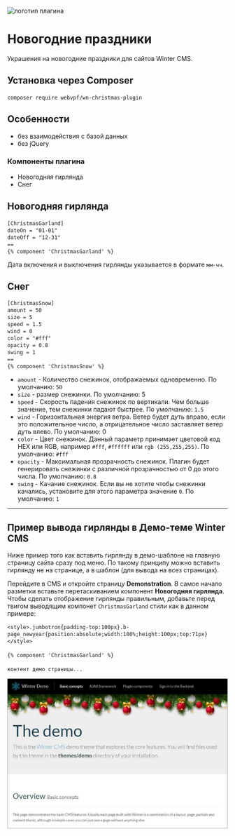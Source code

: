 ![логотип плагина](https://repository-images.githubusercontent.com/437407088/ba0e8eb8-577d-4563-894c-c47314f74254)

# Новогодние праздники

Украшения на новогодние праздники для сайтов Winter CMS.

## Установка через Composer

    composer require webvpf/wn-christmas-plugin

## Особенности

- без взаимодействия с базой данных
- без jQuery

### Компоненты плагина

- Новогодняя гирлянда
- Снег

## Новогодняя гирлянда

    [ChristmasGarland]
    dateOn = "01-01"
    dateOff = "12-31"
    ==
    {% component 'ChristmasGarland' %}

<!-- Например вам нужно чтобы гирлянда сама включилась 15 декабря и выключилась 15 января. -->
Дата включения и выключения гирлянды указывается в формате `мм-чч`.

## Снег

    [ChristmasSnow]
    amount = 50
    size = 5
    speed = 1.5
    wind = 0
    color = "#fff"
    opacity = 0.8
    swing = 1
    ==
    {% component 'ChristmasSnow' %}

- `amount` - Количество снежинок, отображаемых одновременно. По умолчанию: `50`
- `size` - размер снежинки. По умолчанию: 5
- `speed` - Скорость падения снежинок по вертикали. Чем больше значение, тем снежинки падают быстрее. По умолчанию: `1.5`
- `wind` - Горизонтальная энергия ветра. Ветер будет дуть вправо, если это положительное число, а отрицательное число заставляет ветер дуть влево. По умолчанию: 0
- `color` - Цвет снежинок. Данный параметр принимает цветовой код HEX или RGB, например `#fff`, `#ffffff` или `rgb (255,255,255)`. По умолчанию: `#fff`
- `opacity` - Максимальная прозрачность снежинок. Плагин будет генерировать снежинки с различной прозрачностью от 0 до этого числа. По умолчанию: `0.8`
- `swing` - Качание снежинок. Если вы не хотите чтобы снежинки качались, установите для этого параметра значение `0`. По умолчанию: `1`

---

## Пример вывода гирлянды в Демо-теме Winter CMS

Ниже пример того как вставить гирлянду в демо-шаблоне на главную страницу сайта сразу под меню. По такому принципу можно вставить гирлянду не на странице, а в шаблон (для вывода на всез страницах).

Перейдите в CMS и откройте страницу **Demonstration**. В самое начало разметки вставьте перетаскиванием компонент **Новогодняя гирлянда**. Чтобы сделать отображение гирлянды правильным, добавьте перед твигом выводящим компонет `ChristmasGarland` стили как в данном примере:

    <style>.jumbotron{padding-top:100px}.b-page_newyear{position:absolute;width:100%;height:100px;top:71px}</style>

    {% component 'ChristmasGarland' %}

    контент демо страницы...

![Скриншот страницы с гирляндой](https://raw.githubusercontent.com/WebVPF/wn-christmas-plugin/main/assets/img/screens/demo-theme-wintercms.jpg)
